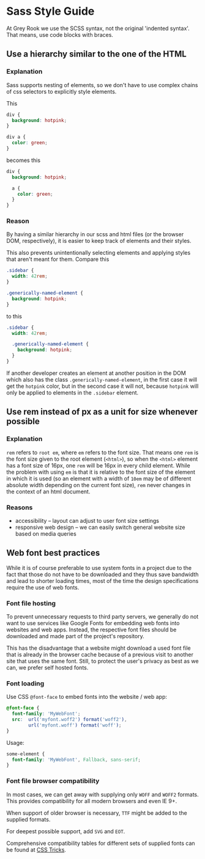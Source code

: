 # Sass Style Guide

At Grey Rook we use the SCSS syntax, not the original 'indented syntax'. That means, use code blocks with braces.

## Use a hierarchy similar to the one of the HTML
### Explanation
Sass supports nesting of elements, so we don't have to use complex chains of css selectors to explicitly style elements.

This
``` css
div {
  background: hotpink;
}

div a {
  color: green;
}
```

becomes this
``` scss
div {
  background: hotpink;

  a {
    color: green;
  }
}
```

### Reason
By having a similar hierarchy in our scss and html files (or the browser DOM, respectively), it is easier to keep track of elements and their styles.  

This also prevents unintentionally selecting elements and applying styles that aren't meant for them. Compare this
``` css
.sidebar {
  width: 42rem;
}

.generically-named-element {
  background: hotpink;
}
```

to this
``` scss
.sidebar {
  width: 42rem;

  .generically-named-element {
    background: hotpink;
  }
}
```

If another developer creates an element at another position in the DOM which also has the class `.generically-named-element`, in the first case it will get the `hotpink` color, but in the second case it will not, because `hotpink` will only be applied to elements in the `.sidebar` element.

## Use rem instead of px as a unit for size whenever possible
### Explanation
`rem` refers to `root em`, where `em` refers to the font size. That means one `rem` is the font size given to the root element (`<html>`), so when the `<html>` element has a font size of 16px, one `rem` will be 16px in every child element. While the problem with using `em` is that it is relative to the font size of the element in which it is used (so an element with a width of `10em` may be of different absolute width depending on the current font size), `rem` never changes in the context of an html document.  
### Reasons
- accessibility – layout can adjust to user font size settings
- responsive web design – we can easily switch general website size based on media queries

## Web font best practices
While it is of course preferable to use system fonts in a project due to the fact that those do not have to be downloaded and they thus save bandwidth and lead to shorter loading times, most of the time the design specifications require the use of web fonts.

### Font file hosting
To prevent unnecessary requests to third party servers, we generally do not want to use services like Google Fonts for embedding web fonts into websites and web apps.
Instead, the respective font files should be downloaded and made part of the project's repository.

This has the disadvantage that a website might download a used font file that is already in the browser cache because of a previous visit to another site that uses the same font.
Still, to protect the user's privacy as best as we can, we prefer self hosted fonts.

### Font loading
Use CSS `@font-face` to embed fonts into the website / web app:
```SCSS
@font-face {
  font-family: 'MyWebFont';
  src:  url('myfont.woff2') format('woff2'),
        url('myfont.woff') format('woff');
}
```

Usage:
```SCSS
some-element {
  font-family: 'MyWebFont', Fallback, sans-serif;
}
```

### Font file browser compatibility
In most cases, we can get away with supplying only `WOFF` and `WOFF2` formats.
This provides compatibility for all modern browsers and even IE 9+.

When support of older browser is necessary, `TTF` might be added to the supplied formats.

For deepest possible support, add `SVG` and `EOT`.

Comprehensive compatibility tables for different sets of supplied fonts can be found at [CSS Tricks](https://css-tricks.com/snippets/css/using-font-face/).